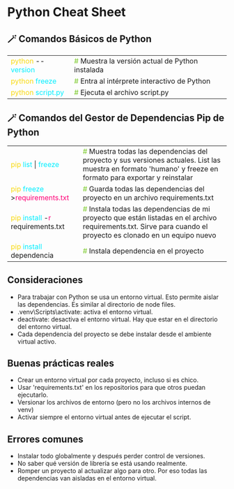 # Python Cheat Sheet

<table>
    <h2>🪄 Comandos Básicos de Python</h2>
  <tr>
    <td><span style="color: #f8d910ff">python</span> --<span style="color: #00eeffff">version</span>
    </td>
    <td><span style="color: #79c928ff">#</span> Muestra la versión actual de Python instalada</td>
  </tr>
  <tr>
    <td><span style="color: #f8d910ff">python</span> <span style="color: #00eeffff">freeze</span></td>
    <td><span style="color: #79c928ff">#</span> Entra al intérprete interactivo de Python</td>
  </tr>
  <tr>
    <td><span style="color: #f8d910ff">python</span> <span style="color: #00eeffff">script.py</span>
    </td>
    <td><span style="color: #79c928ff">#</span> Ejecuta el archivo script.py</td>
  </tr>
</table>

<table>
    <h2>🪄 Comandos del Gestor de Dependencias Pip de Python</h2>
  <tr>
    <td><span style="color: #f8d910ff">pip</span> <span style="color: #00eeffff">list</span> | <span style="color: #00eeffff">freeze</span>
    </td>
    <td><span style="color: #79c928ff">#</span> Muestra todas las dependencias del proyecto y sus versiones actuales. List las muestra en formato 'humano' y freeze en formato para exportar y reinstalar</td>
  </tr>
  <tr>
    <td><span style="color: #f8d910ff">pip</span> <span style="color: #00eeffff">freeze</span> ><span style="color: #FF0077">requirements.txt</span></td>
    <td><span style="color: #79c928ff">#</span> Guarda todas las dependencias del proyecto en un archivo requirements.txt</td>
  </tr>
  <tr>
    <td><span style="color: #f8d910ff">pip</span> <span style="color: #00eeffff">install</span> -<span style="color: #FF0077">r</span> requirements.txt
    </td>
    <td><span style="color: #79c928ff">#</span> Instala todas las dependencias de mi proyecto que están listadas en el archivo requirements.txt. Sirve para cuando el proyecto es clonado en un equipo nuevo</td>
  </tr>
  <td><span style="color: #f8d910ff">pip</span> <span style="color: #00eeffff">install</span> dependencia
    </td>
    <td><span style="color: #79c928ff">#</span> Instala dependencia en el proyecto</td>
  </tr>
</table>

## Consideraciones
- Para trabajar con Python se usa un entorno virtual. Esto permite aislar las dependencias. Es similar al directorio de node files.
- .venv\Scripts\activate: activa el entorno virtual.
- deactivate: desactiva el entorno virtual. Hay que estar en el directorio del entorno virtual.
- Cada dependencia del proyecto se debe instalar desde el ambiente virtual activo.

## Buenas prácticas reales
- Crear un entorno virtual por cada proyecto, incluso si es chico.
- Usar 'requirements.txt' en los repositorios para que otros puedan ejecutarlo.
- Versionar los archivos de entorno (pero no los archivos internos de venv)
- Activar siempre el entorno virtual antes de ejecutar el script.

## Errores comunes
- Instalar todo globalmente y después perder control de versiones.
- No saber qué versión de librería se está usando realmente.
- Romper un proyecto al actualizar algo para otro. Por eso todas las dependencias van aisladas en el entorno virtual.